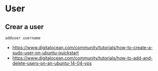 # User

## Crear a user

```bash
adduser username
```

* https://www.digitalocean.com/community/tutorials/how-to-create-a-sudo-user-on-ubuntu-quickstart
* https://www.digitalocean.com/community/tutorials/how-to-add-and-delete-users-on-an-ubuntu-14-04-vps
